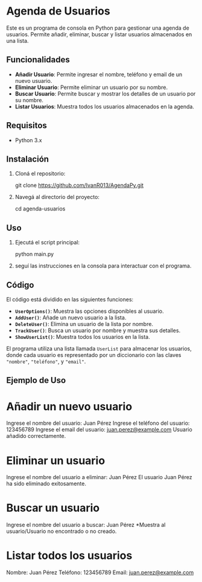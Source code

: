 # Agenda de Usuarios

Este es un programa de consola en Python para gestionar una agenda de usuarios. Permite añadir, eliminar, buscar y listar usuarios almacenados en una lista.

## Funcionalidades

- **Añadir Usuario**: Permite ingresar el nombre, teléfono y email de un nuevo usuario.
- **Eliminar Usuario**: Permite eliminar un usuario por su nombre.
- **Buscar Usuario**: Permite buscar y mostrar los detalles de un usuario por su nombre.
- **Listar Usuarios**: Muestra todos los usuarios almacenados en la agenda.

## Requisitos

- Python 3.x

## Instalación

1. Cloná el repositorio:
    
    git clone https://github.com/IvanR013/AgendaPy.git
    
2. Navegá al directorio del proyecto:
    
    cd agenda-usuarios
    

## Uso

1. Ejecutá el script principal:
    
    python main.py
    

2. seguí las instrucciones en la consola para interactuar con el programa.

## Código

El código está dividido en las siguientes funciones:

- **`UserOptions()`**: Muestra las opciones disponibles al usuario.
- **`AddUser()`**: Añade un nuevo usuario a la lista.
- **`DeleteUser()`**: Elimina un usuario de la lista por nombre.
- **`TrackUser()`**: Busca un usuario por nombre y muestra sus detalles.
- **`ShowUserList()`**: Muestra todos los usuarios en la lista.

El programa utiliza una lista llamada `UserList` para almacenar los usuarios, donde cada usuario es representado por un diccionario con las claves `"nombre"`, `"teléfono"`, y `"email"`.

## Ejemplo de Uso


# Añadir un nuevo usuario
Ingrese el nombre del usuario: Juan Pérez
Ingrese el teléfono del usuario: 123456789
Ingrese el email del usuario: juan.perez@example.com
Usuario añadido correctamente.

# Eliminar un usuario
Ingrese el nombre del usuario a eliminar: Juan Pérez
El usuario Juan Pérez ha sido eliminado exitosamente.

# Buscar un usuario
Ingrese el nombre del usuario a buscar: Juan Pérez
*Muestra al usuario/Usuario no encontrado o no creado.

# Listar todos los usuarios
Nombre: Juan Pérez
Teléfono: 123456789
Email: juan.perez@example.com
